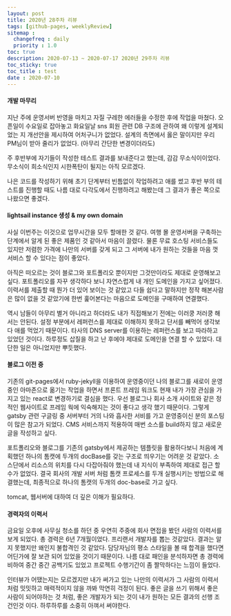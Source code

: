 ```yaml
---
layout: post
title: 2020년 28주차 리뷰
tags: [github-pages, weeklyReview]
sitemap :
  changefreq : daily
  priority : 1.0    
toc: true
description: 2020-07-13 ~ 2020-07-17 2020년 29주차 리뷰      
toc_sticky: true    
toc_title : test    
date : 2020-07-10
---      
```



#### 개발 마무리 
지난 주에 운영서버 반영을 마치고 자질 구레한 에러들을 수정한 후에 작업을 마쳤다. 오픈일이 수요일로 잡아놓고 화요일날 sns 회원 관련 DB 구조에 관하여 왜 이렇게 설계되었는 지 개선안을 제시하여 어처구니가 없었다. 설계의 측면에서 옳은 말이지만 우리 PM님이 받아 줄리가 없었다.
(아무리 간단한 변경이더라도)

주 후반부에 자기들이 작성한 테스트 결과를 보내준다고 했는데, 감감 무소식이이었다.
무소식이 희소식인지 시한폭탄이 될지는 아직 모르겠다. 

나은 코드를 작성하기 위해 초기 단계부터 빈틈없이 작업하려고 애를 썼고 후반 부의 테스트를 진행할 때도 나름 대로 다각도에서 진행하려고 해봤는데 그 결과가 좋은 쪽으로 나왔으면 좋겠다.


#### lightsail instance 생성 & my own domain
사실 이번주는 이것으로 업무시간을 모두 할애한 것 같다. 
여행 몰 운영서버을 구축하는 단계에서 알게 된 좋은 제품인 것 같아서 마음이 끌렸다. 
물론 무료 호스팅 서비스들도 있지만 저렴한 가격에 나만의 서버를 갖게 되고 그 서버에 내가 원하는 것들을 마음 껏 서비스 할 수 있다는 점이 좋았다. 

아직은 떠오르는 것이 블로그와 포트폴리오 뿐이지만 그것만이라도 제대로 운영해보고 싶다.
포트폴리오를 자꾸 생각하다 보니 자연스럽게 내 개인 도메인을 가지고 싶어졌다. 이력서를 제출할 때 뭔가 더 있어 보이는 것 같았고 다들 쉽다고 말하지만 정작 해본사람은 많이 없을 것 같았기에 한번 훑어본다는 마음으로 도메인을 구매하여 연결했다.

역시 남들이 아무리 별거 아니라고 하더라도 내가 직접해보기 전에는 이러쿵 저러쿵 해서는 안된다. 설정 부분에서 레퍼런스를 제대로 이해하지 못하고 단서를 빼먹어 생각보다 애를 먹었기 때문이다.
타사의 DNS server를 이용하는 레퍼런스를 보고 따라하고 있었던 것이다. 하루정도 삽질을 하고 난 후에야 제대로 도메인을 연결 할 수 있었다.
대단한 일은 아니었지만 뿌듯했다.

#### 블로그 이전 중
기존의 git-pages에서 ruby-jekyll을 이용하여 운영중이던 나의 블로그를 새로이 운영중인 아마존으로 옮기는 작업을 하면서 프론트 프레임 워크도 현재 내가 가장 관심을 가지고 있는 react로 변경하기로 결심을 했다. 
우선 블로그나 회사 소개 사이트와 같은 정적인 웹사이트로 프레임 웍에 익숙해지는 것이 좋다고 생각 했기 때문이다.
그렇게 gatsby 관련 구글링 중 서버부터 거의 나와 흡사한 서비를 가고 운영중이신 분의 포스팅이 많은 참고가 되었다. 
CMS 서비스까지 적용하여 매번 소스를 build하지 않고 새로운 글을 작성하고 싶다.

포트폴리오와 블로그를 기존의 gatsby에서 제공하는 템플릿을 활용하다보니 처음에 계획했던 하나의 톰캣에 두개의 docBase를 갖는 구조로 띄우기는 어려운 것 같았다. 소스단에서 리소스의 위치를 다시 다잡아줘야 했는데 내 지식이 부족하여 제대로 접근 할 수가 없었다.
결국 회사의 개발 서버 처럼 톰캣 프로세스를 두개 실행시키는 방법으로 해결했는데, 최종적으로 하나의 톰캣의 두개의 doc-base로 가고 싶다.

tomcat, 웹서버에 대하여 더 깊은 이해가 필요하다.

#### 경력자의 이력서
금요일 오후에 사무실 청소를 하던 중 우연히 주중에 회사 면접을 봤던 사람의 이력서를 보게 되었다. 총 경력은 6년 7개월이었다.
프리랜서 개발자를 뽑는 것같았다. 결과는 알지 못했지만 왜인지 불합격인 것 같았다. 담당자님의 평소 스타일을 볼 때 합격을 했다면 어딘가에 잘 보관 되어 있었을 것이기 때문이다.
나름 대로 패인을 분석하자면 총 경력에 비하여 중간 중간 공백기도 있었고 프로젝트 수행기간이 좀 짤막하다는 느낌이 들었다.

인터뷰가 어땠는지는 모르겠지만 내가 써가고 있는 나만의 이력서가 그 사람의 이력서 처럼 밋밋하고 매력적이지 않을 까봐 막연히 걱정이 된다.
좋은 글을 쓰기 위해서 좋은 사람이 되어야하는 것 처럼, 좋은 개발자가 되는 것이 내가 원하는 모든 결과의 선행 조건인것 이다.
하루하루를 소중히 아껴서 써야한다.



